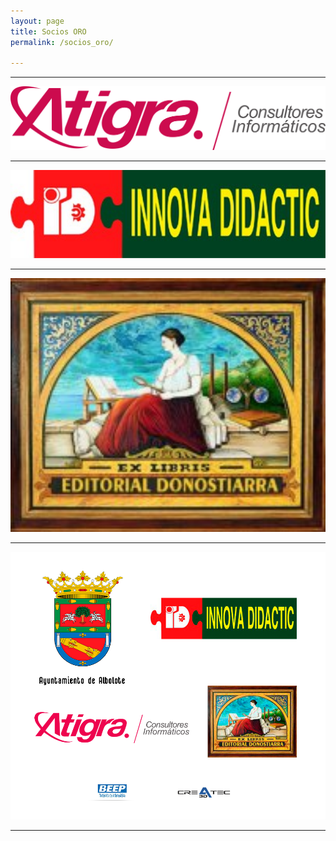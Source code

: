 ```yaml
---
layout: page
title: Socios ORO
permalink: /socios_oro/

---
```




* * *


[<img src="/images/logos/atigra.png" width="800">](https://atigra.es/)

* * *

[<img src="/images/logos/innova-didactic-logo.jpg" width="800">](https://shop.innovadidactic.com/es/)


* * *
[<img src="/images/logos/logo_donostiarra.jpg" width="800">](https://www.editorialdonostiarra.com/)

* * *



[<img src="/images/colaboran.png" width="800">](https://clubroboticagranada.github.io/)


* * *
